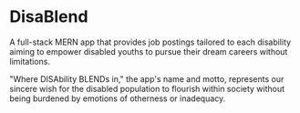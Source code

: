 # DisaBlend
A full-stack MERN app that provides job postings tailored to each disability aiming to empower disabled youths to pursue their dream careers without limitations.

"Where DISAbility BLENDs in," the app's name and motto, represents our sincere wish for the disabled population to flourish within society without being burdened by emotions of otherness or inadequacy.

